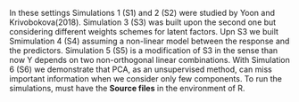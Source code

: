 In these settings Simulations 1 (S1) and 2 (S2) were studied by Yoon and Krivobokova(2018). 
Simulation 3 (S3) was built upon the second one but considering different weights schemes for latent factors.
Upn S3 we built Smimulation 4 (S4) assuming a non-linear model between the response and the predictors. 
Simulation 5 (S5) is a modification of S3 in the sense than now Y depends on two non-orthogonal linear combinations. 
With Simulation 6 (S6) we demonstrate that PCA, as an unsupervised method, can miss important information when we consider only few components.
To run the simulations, must have the **Source files** in the environment of R.
